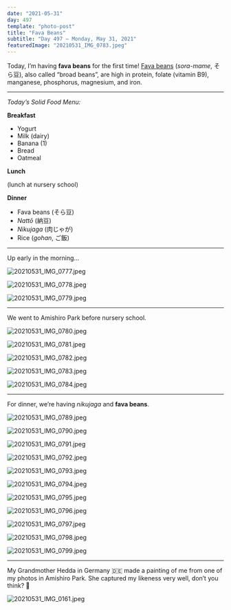 ```yaml
---
date: "2021-05-31"
day: 497
template: "photo-post"
title: "Fava Beans"
subtitle: "Day 497 – Monday, May 31, 2021"
featuredImage: "20210531_IMG_0783.jpeg"
---
```


Today, I’m having **fava beans** for the first time! <a href="https://en.wikipedia.org/wiki/Vicia_faba">Fava beans</a> (*sora-mame*, そら豆), also called “broad beans”, are high in protein, folate (vitamin B9), manganese, phosphorus, magnesium, and iron.

<hr />

_Today’s Solid Food Menu:_

**Breakfast**

- Yogurt
- Milk (dairy)
- Banana (1)
- Bread
- Oatmeal

**Lunch**

(lunch at nursery school)

**Dinner**

- Fava beans (そら豆)
- *Nattō* (納豆)
- *Nikujaga* (肉じゃが)
- Rice (*gohan*, ご飯)

<hr />

Up early in the morning…

![20210531_IMG_0777.jpeg](20210531_IMG_0777.jpeg)

![20210531_IMG_0778.jpeg](20210531_IMG_0778.jpeg)

![20210531_IMG_0779.jpeg](20210531_IMG_0779.jpeg)

<hr />

We went to Amishiro Park before nursery school.

![20210531_IMG_0780.jpeg](20210531_IMG_0780.jpeg)

![20210531_IMG_0781.jpeg](20210531_IMG_0781.jpeg)

![20210531_IMG_0782.jpeg](20210531_IMG_0782.jpeg)

![20210531_IMG_0783.jpeg](20210531_IMG_0783.jpeg)

![20210531_IMG_0784.jpeg](20210531_IMG_0784.jpeg)

<hr />

For dinner, we’re having *nikujaga* and **fava beans**.

![20210531_IMG_0789.jpeg](20210531_IMG_0789.jpeg)

![20210531_IMG_0790.jpeg](20210531_IMG_0790.jpeg)

![20210531_IMG_0791.jpeg](20210531_IMG_0791.jpeg)

![20210531_IMG_0792.jpeg](20210531_IMG_0792.jpeg)

![20210531_IMG_0793.jpeg](20210531_IMG_0793.jpeg)

![20210531_IMG_0794.jpeg](20210531_IMG_0794.jpeg)

![20210531_IMG_0795.jpeg](20210531_IMG_0795.jpeg)

![20210531_IMG_0796.jpeg](20210531_IMG_0796.jpeg)

![20210531_IMG_0797.jpeg](20210531_IMG_0797.jpeg)

![20210531_IMG_0798.jpeg](20210531_IMG_0798.jpeg)

![20210531_IMG_0799.jpeg](20210531_IMG_0799.jpeg)

<hr />

My Grandmother Hedda in Germany 🇩🇪 made a painting of me from one of my photos in Amishiro Park. She captured my likeness very well, don’t you think? 🎨

![20210531_IMG_0161.jpeg](20210531_IMG_0161.jpeg)
